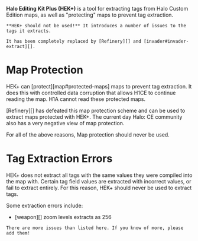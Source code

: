 **Halo Editing Kit Plus (HEK+)** is a tool for extracting tags from Halo Custom Edition maps, as well as "protecting" maps to prevent tag extraction.

```.alert danger
**HEK+ should not be used!** It introduces a number of issues to the tags it extracts.

It has been completely replaced by [Refinery][] and [invader#invader-extract][].
```

# Map Protection
HEK+ can [protect][map#protected-maps] maps to prevent tag extraction. It does this with controlled data corruption that allows H1CE to continue reading the map. H1A cannot read these protected maps.

[Refinery][] has defeated this map protection scheme and can be used to extract maps protected with HEK+. The current day Halo: CE community also has a very negative view of map protection.

For all of the above reasons, Map protection should never be used.

# Tag Extraction Errors
HEK+ does not extract all tags with the same values they were compiled into the map with. Certain tag field values are extracted with incorrect values, or fail to extract entirely. For this reason, HEK+ should never be used to extract tags.

Some extraction errors include:

* [weapon][] zoom levels extracts as 256

```.alert info
There are more issues than listed here. If you know of more, please add them!
```
